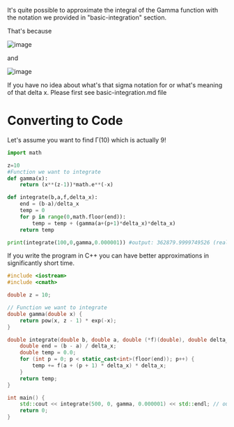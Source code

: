 It's quite possible to approximate the integral of the Gamma function with the notation we provided in "basic-integration" section.

That's because

![image](https://github.com/user-attachments/assets/92d96b9d-abc9-435d-8e91-cf868fc9d396)


and

![image](https://github.com/user-attachments/assets/5e7e9889-cd40-4f8d-a1f4-bde33f3bbc36)





If you have no idea about what's that sigma notation for or what's meaning of that delta x. Please first see basic-integration.md file 

# Converting to Code
Let's assume you want to find Γ(10) which is actually 9!
```python
import math

z=10
#Function we want to integrate
def gamma(x):
	return (x**(z-1))*math.e**(-x)

def integrate(b,a,f,delta_x):
	end = (b-a)/delta_x
	temp = 0
	for p in range(0,math.floor(end)):
		temp = temp + (gamma(a+(p+1)*delta_x)*delta_x)
	return temp

print(integrate(100,0,gamma,0.000001)) #output: 362879.9999749526 (real value: 362880)
```
If you write the program in C++ you can have better approximations in significantly short time.

```cpp
#include <iostream>
#include <cmath>

double z = 10;

// Function we want to integrate
double gamma(double x) {
    return pow(x, z - 1) * exp(-x);
}

double integrate(double b, double a, double (*f)(double), double delta_x) {
    double end = (b - a) / delta_x;
    double temp = 0.0;
    for (int p = 0; p < static_cast<int>(floor(end)); p++) {
        temp += f(a + (p + 1) * delta_x) * delta_x;
    }
    return temp;
}

int main() {
    std::cout << integrate(500, 0, gamma, 0.000001) << std::endl; // output: 3.6288e+05 (same as real value)
    return 0;
}
```
